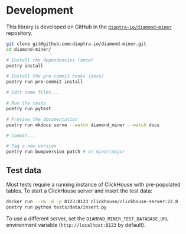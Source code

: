 # Development

This library is developed on GitHub in the [`dioptra-io/diamond-miner`](https://github.com/dioptra-io/diamond-miner) repository.

```bash
git clone git@github.com:dioptra-io/diamond-miner.git
cd diamond-miner/

# Install the dependencies (once)
poetry install

# Install the pre-commit hooks (once)
poetry run pre-commit install

# Edit some files...

# Run the tests
poetry run pytest

# Preview the documentation
poetry run mkdocs serve --watch diamond_miner --watch docs

# Commit...

# Tag a new version
poetry run bumpversion patch # or minor/major
```

## Test data

Most tests require a running instance of ClickHouse with pre-populated tables.
To start a ClickHouse server and insert the test data:
```bash
docker run --rm -d -p 8123:8123 clickhouse/clickhouse-server:22.8
poetry run python tests/data/insert.py
```

To use a different server, set the `DIAMOND_MINER_TEST_DATABASE_URL` environment variable (`http://localhost:8123` by default).
